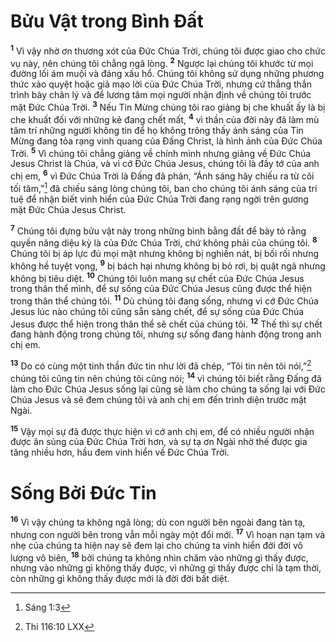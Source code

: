 # Bửu Vật trong Bình Đất
<sup><b>1</b></sup> Vì vậy nhờ ơn thương xót của Đức Chúa Trời, chúng tôi được giao cho chức vụ này, nên chúng tôi chẳng ngã lòng. <sup><b>2</b></sup> Ngược lại chúng tôi khước từ mọi đường lối ám muội và đáng xấu hổ. Chúng tôi không sử dụng những phương thức xảo quyệt hoặc giả mạo lời của Đức Chúa Trời, nhưng cứ thẳng thắn trình bày chân lý và để lương tâm mọi người nhận định về chúng tôi trước mặt Đức Chúa Trời. <sup><b>3</b></sup> Nếu Tin Mừng chúng tôi rao giảng bị che khuất ấy là bị che khuất đối với những kẻ đang chết mất, <sup><b>4</b></sup> vì thần của đời này đã làm mù tâm trí những người không tin để họ không trông thấy ánh sáng của Tin Mừng đang tỏa rạng vinh quang của Đấng Christ, là hình ảnh của Đức Chúa Trời. <sup><b>5</b></sup> Vì chúng tôi chẳng giảng về chính mình nhưng giảng về Đức Chúa Jesus Christ là Chúa, và vì cớ Đức Chúa Jesus, chúng tôi là đầy tớ của anh chị em, <sup><b>6</b></sup> vì Đức Chúa Trời là Đấng đã phán, “Ánh sáng hãy chiếu ra từ cõi tối tăm,”[^1-fa481453-1447-4e3e-8813-ad994c346a9e] đã chiếu sáng lòng chúng tôi, ban cho chúng tôi ánh sáng của trí tuệ để nhận biết vinh hiển của Đức Chúa Trời đang rạng ngời trên gương mặt Đức Chúa Jesus Christ.

<sup><b>7</b></sup> Chúng tôi đựng bửu vật này trong những bình bằng đất để bày tỏ rằng quyền năng diệu kỳ là của Đức Chúa Trời, chứ không phải của chúng tôi. <sup><b>8</b></sup> Chúng tôi bị áp lực đủ mọi mặt nhưng không bị nghiền nát, bị bối rối nhưng không hề tuyệt vọng, <sup><b>9</b></sup> bị bách hại nhưng không bị bỏ rơi, bị quật ngã nhưng không bị tiêu diệt. <sup><b>10</b></sup> Chúng tôi luôn mang sự chết của Đức Chúa Jesus trong thân thể mình, để sự sống của Đức Chúa Jesus cũng được thể hiện trong thân thể chúng tôi. <sup><b>11</b></sup> Dù chúng tôi đang sống, nhưng vì cớ Đức Chúa Jesus lúc nào chúng tôi cũng sẵn sàng chết, để sự sống của Đức Chúa Jesus được thể hiện trong thân thể sẽ chết của chúng tôi. <sup><b>12</b></sup> Thế thì sự chết đang hành động trong chúng tôi, nhưng sự sống đang hành động trong anh chị em.

<sup><b>13</b></sup> Do có cùng một tinh thần đức tin như lời đã chép, “Tôi tin nên tôi nói,”[^2-fa481453-1447-4e3e-8813-ad994c346a9e] chúng tôi cũng tin nên chúng tôi cũng nói; <sup><b>14</b></sup> vì chúng tôi biết rằng Đấng đã làm cho Đức Chúa Jesus sống lại cũng sẽ làm cho chúng ta sống lại với Đức Chúa Jesus và sẽ đem chúng tôi và anh chị em đến trình diện trước mặt Ngài.

<sup><b>15</b></sup> Vậy mọi sự đã được thực hiện vì cớ anh chị em, để có nhiều người nhận được ân sủng của Đức Chúa Trời hơn, và sự tạ ơn Ngài nhờ thế được gia tăng nhiều hơn, hầu đem vinh hiển về Đức Chúa Trời.

# Sống Bởi Đức Tin
<sup><b>16</b></sup> Vì vậy chúng ta không ngã lòng; dù con người bên ngoài đang tàn tạ, nhưng con người bên trong vẫn mỗi ngày một đổi mới. <sup><b>17</b></sup> Vì hoạn nạn tạm và nhẹ của chúng ta hiện nay sẽ đem lại cho chúng ta vinh hiển đời đời vô lượng vô biên, <sup><b>18</b></sup> bởi chúng ta không nhìn chăm vào những gì thấy được, nhưng vào những gì không thấy được, vì những gì thấy được chỉ là tạm thời, còn những gì không thấy được mới là đời đời bất diệt.

[^1-fa481453-1447-4e3e-8813-ad994c346a9e]: Sáng 1:3
[^2-fa481453-1447-4e3e-8813-ad994c346a9e]: Thi 116:10 LXX
